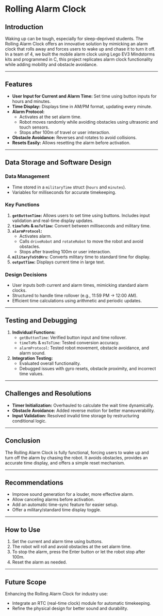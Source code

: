 # Rolling Alarm Clock

## Introduction  
Waking up can be tough, especially for sleep-deprived students. The Rolling Alarm Clock offers an innovative solution by mimicking an alarm clock that rolls away and forces users to wake up and chase it to turn it off. In a team of 4, we built the mobile alarm clock using Lego EV3 Mindstorms kits and programmed in C, this project replicates alarm clock functionality while adding mobility and obstacle avoidance.

---

## Features
- **User Input for Current and Alarm Time:** Set time using button inputs for hours and minutes.
- **Time Display:** Displays time in AM/PM format, updating every minute.
- **Alarm Protocol:** 
  - Activates at the set alarm time.
  - Robot moves randomly while avoiding obstacles using ultrasonic and touch sensors.
  - Stops after 100m of travel or user interaction.
- **Obstacle Avoidance:** Reverses and rotates to avoid collisions.
- **Resets Easily:** Allows resetting the alarm before activation.

---

## Data Storage and Software Design
### Data Management
- Time stored in a `militaryTime` struct (`hours` and `minutes`).
- Variables for milliseconds for accurate timekeeping.

### Key Functions
1. **`getButtonTime`:** Allows users to set time using buttons. Includes input validation and real-time display updates.
2. **`timeToMs` & `msToTime`:** Convert between milliseconds and military time.
3. **`alarmProtocol`:** 
   - Activates alarm.
   - Calls `driveRobot` and `rotateRobot` to move the robot and avoid obstacles.
   - Stops after traveling 100m or user interaction.
4. **`militaryToStdHrs`:** Converts military time to standard time for display.
5. **`outputTime`:** Displays current time in large text.

### Design Decisions
- User inputs both current and alarm times, mimicking standard alarm clocks.
- Structured to handle time rollover (e.g., 11:59 PM → 12:00 AM).
- Efficient time calculations using arithmetic and periodic updates.

---

## Testing and Debugging
1. **Individual Functions:**
   - `getButtonTime`: Verified button input and time rollover.
   - `timeToMs` & `msToTime`: Tested conversion accuracy.
   - `alarmProtocol`: Tested robot movement, obstacle avoidance, and alarm sound.
2. **Integration Testing:**
   - Evaluated overall functionality.
   - Debugged issues with gyro resets, obstacle proximity, and incorrect time values.

---

## Challenges and Resolutions
- **Timer Initialization:** Overhauled to calculate the wait time dynamically.
- **Obstacle Avoidance:** Added reverse motion for better maneuverability.
- **Input Validation:** Resolved invalid time storage by restructuring conditional logic.

---

## Conclusion
The Rolling Alarm Clock is fully functional, forcing users to wake up and turn off the alarm by chasing the robot. It avoids obstacles, provides an accurate time display, and offers a simple reset mechanism. 

---

## Recommendations
- Improve sound generation for a louder, more effective alarm.
- Allow canceling alarms before activation.
- Add an automatic time-sync feature for easier setup.
- Offer a military/standard time display toggle.

---

## How to Use
1. Set the current and alarm time using buttons.
2. The robot will roll and avoid obstacles at the set alarm time.
3. To stop the alarm, press the Enter button or let the robot stop after 100m.
4. Reset the alarm as needed.

---

## Future Scope
Enhancing the Rolling Alarm Clock for industry use:
- Integrate an RTC (real-time clock) module for automatic timekeeping.
- Refine the physical design for better sound and durability.
